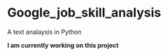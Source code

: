 # Google_job_skill_analysis
 A text analaysis in Python

**I am currently working on this project**
